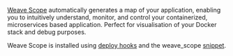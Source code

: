 <!-- usedin: [ _general/Partners] - post: -->


[Weave Scope](https://www.weave.works/products/weave-scope/) automatically generates a map of your application, enabling you to intuitively understand, monitor, and control your containerized, microservices based application. Perfect for visualisation of your Docker stack and debug purposes.

Weave Scope is installed using [deploy hooks](http://help.cloud66.com/deployment/deploy-hooks) and the weave_scope [snippet](https://github.com/cloud66/snippets/blob/master/cloud66/weave_scope).

